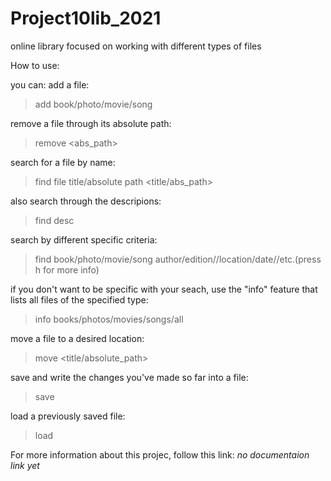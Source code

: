 # Project10lib_2021
online library focused on working with different types of files 

How to use:

you can:
add a file:
  > add book/photo/movie/song

remove a file through its absolute path:
  > remove <abs_path>

search for a file by name:
  > find file title/absolute path <title/abs_path>

also search through the descripions:
  > find desc <desc>

search by different specific criteria:
  > find book/photo/movie/song author/edition//location/date//etc.(press h for more info)

if you don't want to be specific with your seach, use the "info" feature that lists all files of the specified type:
  > info books/photos/movies/songs/all

move a file to a desired location:
  > move <title/absolute_path>

save and write the changes you've made so far into a file:
  > save

load a previously saved file:
  > load

For more information about this projec, follow this link:
*no documentaion link yet*
